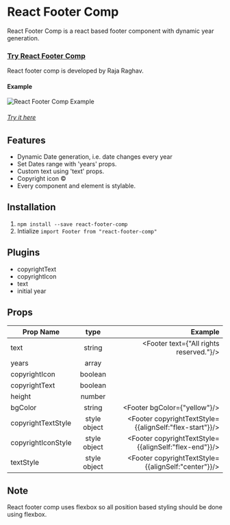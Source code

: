 # React Footer Comp
React Footer Comp is a react based footer component with dynamic year generation.

### [Try React Footer Comp](https://codesandbox.io/s/8xl4vwkz49)
React footer comp is developed by Raja Raghav.

#### Example
![React Footer Comp Example](https://image.ibb.co/gGEXOJ/Screen_Shot_2018_05_28_at_5_36_45_PM.png)

###### [Try it here](https://codesandbox.io/s/8xl4vwkz49)
## Features 
* Dynamic Date generation, i.e. date changes every year
* Set Dates range with 'years' props.
* Custom text using 'text' props.
* Copyright icon ©
* Every component and element is stylable.

## Installation
1. `npm install --save react-footer-comp`
2. Intialize
    `import Footer from "react-footer-comp"`
    
## Plugins
* copyrightText
* copyrightIcon
* text
* initial year

## Props
| Prop Name        | type           | Example  |
| ------------- |:-------------:| -----:|
| text      | string | <Footer text={"All rights reserved."}/> |
| years      |  array     |   <Footer years={[2012]}/> |
| copyrightIcon | boolean      |    <Footer copyrightIcon/> |
| copyrightText | boolean      |    <Footer copyrightText/> |
| height | number      |    <Footer height={150}/> |
| bgColor | string      |    <Footer bgColor={"yellow"}/> |
| copyrightTextStyle | style object | <Footer copyrightTextStyle={{alignSelf:"flex-start"}}/>|
| copyrightIconStyle | style object      |    <Footer copyrightTextStyle={{alignSelf:"flex-end"}}/> |
| textStyle | style object |    <Footer copyrightTextStyle={{alignSelf:"center"}}/> |

## Note
React footer comp uses flexbox so all position based styling should be done using flexbox.



